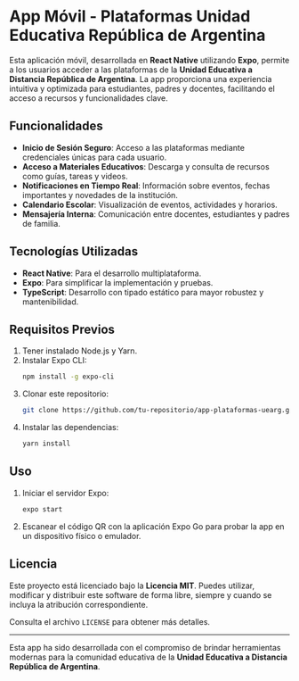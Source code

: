 # App Móvil - Plataformas Unidad Educativa República de Argentina

Esta aplicación móvil, desarrollada en **React Native** utilizando **Expo**, permite a los usuarios acceder a las plataformas de la **Unidad Educativa a Distancia República de Argentina**. La app proporciona una experiencia intuitiva y optimizada para estudiantes, padres y docentes, facilitando el acceso a recursos y funcionalidades clave.

## Funcionalidades

- **Inicio de Sesión Seguro**: Acceso a las plataformas mediante credenciales únicas para cada usuario.
- **Acceso a Materiales Educativos**: Descarga y consulta de recursos como guías, tareas y videos.
- **Notificaciones en Tiempo Real**: Información sobre eventos, fechas importantes y novedades de la institución.
- **Calendario Escolar**: Visualización de eventos, actividades y horarios.
- **Mensajería Interna**: Comunicación entre docentes, estudiantes y padres de familia.

## Tecnologías Utilizadas

- **React Native**: Para el desarrollo multiplataforma.
- **Expo**: Para simplificar la implementación y pruebas.
- **TypeScript**: Desarrollo con tipado estático para mayor robustez y mantenibilidad.

## Requisitos Previos

1. Tener instalado Node.js y Yarn.
2. Instalar Expo CLI:
   ```bash
   npm install -g expo-cli
   ```
3. Clonar este repositorio:
   ```bash
   git clone https://github.com/tu-repositorio/app-plataformas-uearg.git
   ```
4. Instalar las dependencias:
   ```bash
   yarn install
   ```

## Uso

1. Iniciar el servidor Expo:
   ```bash
   expo start
   ```
2. Escanear el código QR con la aplicación Expo Go para probar la app en un dispositivo físico o emulador.

## Licencia

Este proyecto está licenciado bajo la **Licencia MIT**. Puedes utilizar, modificar y distribuir este software de forma libre, siempre y cuando se incluya la atribución correspondiente.  

Consulta el archivo `LICENSE` para obtener más detalles.

---

Esta app ha sido desarrollada con el compromiso de brindar herramientas modernas para la comunidad educativa de la **Unidad Educativa a Distancia República de Argentina**.

